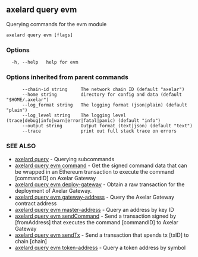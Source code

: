 ## axelard query evm

Querying commands for the evm module

```
axelard query evm [flags]
```

### Options

```
  -h, --help   help for evm
```

### Options inherited from parent commands

```
      --chain-id string     The network chain ID (default "axelar")
      --home string         directory for config and data (default "$HOME/.axelar")
      --log_format string   The logging format (json|plain) (default "plain")
      --log_level string    The logging level (trace|debug|info|warn|error|fatal|panic) (default "info")
      --output string       Output format (text|json) (default "text")
      --trace               print out full stack trace on errors
```

### SEE ALSO

- [axelard query](axelard_query.md)	 - Querying subcommands
- [axelard query evm command](axelard_query_evm_command.md)	 - Get the signed command data that can be wrapped in an Ethereum transaction to execute the command \[commandID\] on Axelar Gateway
- [axelard query evm deploy-gateway](axelard_query_evm_deploy-gateway.md)	 - Obtain a raw transaction for the deployment of Axelar Gateway.
- [axelard query evm gateway-address](axelard_query_evm_gateway-address.md)	 - Query the Axelar Gateway contract address
- [axelard query evm master-address](axelard_query_evm_master-address.md)	 - Query an address by key ID
- [axelard query evm sendCommand](axelard_query_evm_sendCommand.md)	 - Send a transaction signed by \[fromAddress\] that executes the command \[commandID\] to Axelar Gateway
- [axelard query evm sendTx](axelard_query_evm_sendTx.md)	 - Send a transaction that spends tx \[txID\] to chain \[chain\]
- [axelard query evm token-address](axelard_query_evm_token-address.md)	 - Query a token address by symbol
